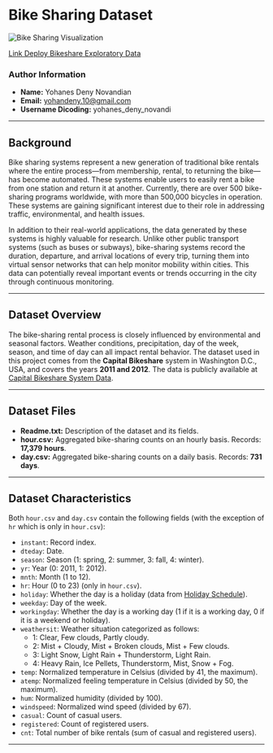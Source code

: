 # Bike Sharing Dataset 
![Bike Sharing Visualization](visualisasi.gif)

[Link Deploy Bikeshare Exploratory Data](https://analysisbike.streamlit.app/)

### Author Information
- **Name:** Yohanes Deny Novandian
- **Email:** yohandeny.10@gmail.com
- **Username Dicoding:** yohanes_deny_novandi

---

## Background

Bike sharing systems represent a new generation of traditional bike rentals where the entire process—from membership, rental, to returning the bike—has become automated. These systems enable users to easily rent a bike from one station and return it at another. Currently, there are over 500 bike-sharing programs worldwide, with more than 500,000 bicycles in operation. These systems are gaining significant interest due to their role in addressing traffic, environmental, and health issues.

In addition to their real-world applications, the data generated by these systems is highly valuable for research. Unlike other public transport systems (such as buses or subways), bike-sharing systems record the duration, departure, and arrival locations of every trip, turning them into virtual sensor networks that can help monitor mobility within cities. This data can potentially reveal important events or trends occurring in the city through continuous monitoring.

---

## Dataset Overview

The bike-sharing rental process is closely influenced by environmental and seasonal factors. Weather conditions, precipitation, day of the week, season, and time of day can all impact rental behavior. The dataset used in this project comes from the **Capital Bikeshare** system in Washington D.C., USA, and covers the years **2011 and 2012**. The data is publicly available at [Capital Bikeshare System Data](https://capitalbikeshare.com/system-data). 

---

## Dataset Files

- **Readme.txt:** Description of the dataset and its fields.
- **hour.csv:** Aggregated bike-sharing counts on an hourly basis. Records: **17,379 hours**.
- **day.csv:** Aggregated bike-sharing counts on a daily basis. Records: **731 days**.

---

## Dataset Characteristics

Both `hour.csv` and `day.csv` contain the following fields (with the exception of `hr` which is only in `hour.csv`):

- `instant`: Record index.
- `dteday`: Date.
- `season`: Season (1: spring, 2: summer, 3: fall, 4: winter).
- `yr`: Year (0: 2011, 1: 2012).
- `mnth`: Month (1 to 12).
- `hr`: Hour (0 to 23) (only in `hour.csv`).
- `holiday`: Whether the day is a holiday (data from [Holiday Schedule](http://dchr.dc.gov/page/holiday-schedule)).
- `weekday`: Day of the week.
- `workingday`: Whether the day is a working day (1 if it is a working day, 0 if it is a weekend or holiday).
- `weathersit`: Weather situation categorized as follows:
  - 1: Clear, Few clouds, Partly cloudy.
  - 2: Mist + Cloudy, Mist + Broken clouds, Mist + Few clouds.
  - 3: Light Snow, Light Rain + Thunderstorm, Light Rain.
  - 4: Heavy Rain, Ice Pellets, Thunderstorm, Mist, Snow + Fog.
- `temp`: Normalized temperature in Celsius (divided by 41, the maximum).
- `atemp`: Normalized feeling temperature in Celsius (divided by 50, the maximum).
- `hum`: Normalized humidity (divided by 100).
- `windspeed`: Normalized wind speed (divided by 67).
- `casual`: Count of casual users.
- `registered`: Count of registered users.
- `cnt`: Total number of bike rentals (sum of casual and registered users).

---


